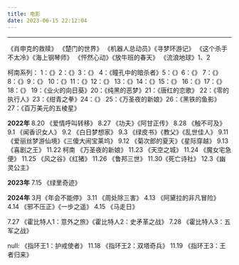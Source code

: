 ```yaml
---
title: 电影
date: 2023-06-15 22:12:04
---
```

-----
《肖申克的救赎》 《楚门的世界》
《机器人总动员》《寻梦环游记》
《这个杀手不太冷》《海上钢琴师》
《怦然心动》《放牛班的春天》
《流浪地球》1、2

 柯南系列：
 1：《》2：《》3：《》
 4：《瞳孔中的暗杀者》5：《》6：《》
 7：《》8：《》9：《》
 10：《》11：《》12：《》
 13：《》14：《》15：《》
 16：《》17：《》18：《》
 19：《业火的向日葵》20：《纯黑的恶梦》21：《唐红的恋歌》
 22：《零的执行人》23：《绀青之拳》24：《》
 25：《万圣夜的新娘》26：《黑铁的鱼影》27：《百万美元的五棱星》

**2022年**
8.20 《爱情呼叫转移》
8.27 《功夫》《阿甘正传》
8.28 《触不可及》
9.1 《闻香识女人》
9.2 《白日梦想家》
9.3 《绿皮书》《教父》《乱世佳人》
9.11《爱丽丝梦游仙境》《三傻大闹宝莱坞》
9.12 《菊次郎的夏天》《星际穿越》
9.13 《喜剧之王》
11.22 柯南 《万圣夜的新娘》
11.23 《天空之城》
11.24 《魔女宅急便》
11.25 《风之谷》《红猪》
11.26 《鲁邦三世》
11.30《死亡诗社》
12.3《幽灵公主》

**2023年**
7.15 《绿里奇迹》

**2024年**
3月《年会不能停》
3.11 《周处除三害》
4.13 《阿黛拉的非凡冒险》
4.14 《邪不压正》《一步之遥》
4.15 《马走日》

7.27 《霍比特人1：意外之旅》《霍比特人2：史矛革之战》
7.28 《霍比特人3：五军之战》

null: 《指环王1：护戒使者》
11.18 《指环王2：双塔奇兵》
11.19 《指环王3：王者归来》
